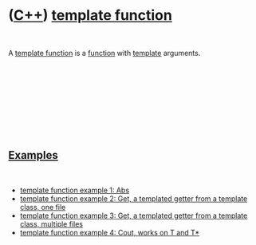 



 

 

 

 

 

([C++](Cpp.md)) [template function](CppTemplateFunction.md)
=============================================================

 

A [template function](CppTemplateFunction.md) is a
[function](CppFunction.md) with [template](CppTemplate.md) arguments.

 

 

 

 

 

[Examples](CppExample.md)
--------------------------

 

-   [template function example 1: Abs](CppTemplateFunctionExample1.md)
-   [template function example 2: Get, a templated getter from a
    template class, one file](CppTemplateFunctionExample2.md)
-   [template function example 3: Get, a templated getter from a
    template class, multiple files](CppTemplateFunctionExample3.md)
-   [template function example 4: Cout, works on T and
    T\*](CppTemplateFunctionExample4.md)

 

 

 

 

 





 



